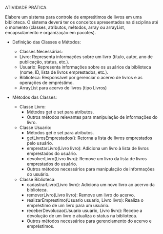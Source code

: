 ATIVIDADE PRÁTICA

Elabore um sistema para controle de empreśtimos de livros em uma biblioteca. O sistema deverá ter os conceitos apresentados na disciplina até o momento (classes, atributos, métodos, array ou arrayList, encapsulamento e organização em pacotes).

- Definição das Classes e Métodos:
  - Classes Necessárias:
  - Livro: Representa informações sobre um livro (título, autor, ano de publicação, status, etc.).
  - Usuario: Representa informações sobre os usuários da biblioteca (nome, ID, lista de livros emprestados, etc.).
  - Biblioteca: Responsável por gerenciar o acervo de livros e as operações de empréstimo.
  - ArrayList para acervo de livros (tipo Livros)

- Métodos das Classes:
  - Classe Livro:
    - Métodos get e set para atributos.
    - Outros métodos relevantes para manipulação de informações do livro.
  - Classe Usuario:
    - Métodos get e set para atributos.
    - getLivrosEmprestados(): Retorna a lista de livros emprestados pelo usuário.
    - emprestarLivro(Livro livro): Adiciona um livro à lista de livros emprestados do usuário.
    - devolverLivro(Livro livro): Remove um livro da lista de livros emprestados do usuário.
    - Outros métodos necessários para manipulação de informações do usuário.
  - Classe Biblioteca:
    - cadastrarLivro(Livro livro): Adiciona um novo livro ao acervo da biblioteca.
    - removerLivro(Livro livro): Remove um livro do acervo.
    - realizarEmprestimo(Usuario usuario, Livro livro): Realiza o empréstimo de um livro para um usuário.
    - receberDevolucao(Usuario usuario, Livro livro): Recebe a devolução de um livro e atualiza o status na biblioteca.
    - Outros métodos necessários para gerenciamento do acervo e empréstimos.
